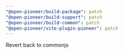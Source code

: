 ```yaml
---
"@open-pioneer/build-package": patch
"@open-pioneer/build-support": patch
"@open-pioneer/build-common": patch
"@open-pioneer/vite-plugin-pioneer": patch
---
```


Revert back to commonjs

